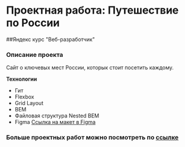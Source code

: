 # Проектная работа: Путешествие по России

##Яндекс курс "Веб-разработчик"

### Описание проекта

Сайт о ключевых мест России, которык стоит посетить каждому.

**Технологии**

- Гит
- Flexbox
- Grid Layout
- BEM
- Файловая структура Nested BEM
- Figma
  [Ссылка на макет в Figma](https://www.figma.com/file/5S2WSbEFL6awjVWJ0NWL8Q/Sprint-3_-Russia-_-desktop-mobile?node-id=28503%3A0)

### Больше проектных работ можно посмотреть по [сcылке](https://github.com/mametovarushana)
